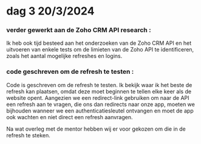 # dag 3 20/3/2024

### verder gewerkt aan de Zoho CRM API  research  :&#x20;

Ik heb ook tijd besteed aan het onderzoeken van de Zoho CRM API en het uitvoeren van enkele tests om de limieten van de Zoho API te identificeren, zoals het aantal mogelijke refreshes en logins.



### code geschreven om de refresh te testen  :

Code is geschreven om de refresh te testen. Ik bekijk waar ik het beste de refresh kan plaatsen, omdat deze moet beginnen te tellen elke keer als de website opent. Aangezien we een redirect-link gebruiken om naar de API een refresh aan te vragen, die ons dan redirects naar onze app, moeten we bijhouden wanneer we een authenticatiesleutel ontvangen en moet de app ook wachten en niet direct een refresh aanvragen.

Na wat overleg met de mentor hebben wij er voor gekozen om die in de refresh te steken.



###

